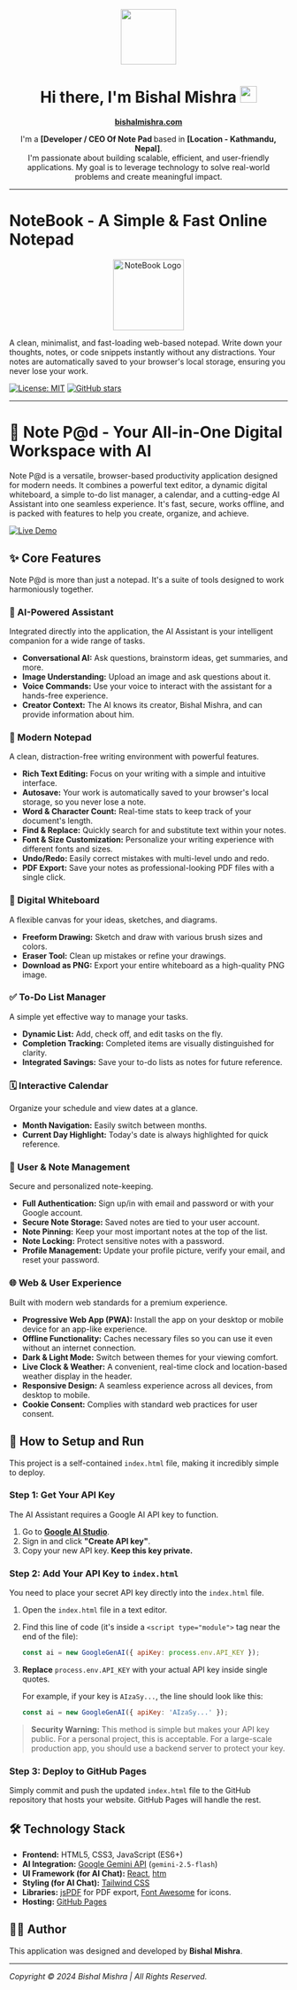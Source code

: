 <div id="header" align="center">
  <img src="https://media.giphy.com/media/M9gbBd9nbDrOTu1Mqx/giphy.gif" width="100"/>
  <h1>
    Hi there, I'm Bishal Mishra
    <a href="https://bishalmishra.com"><img src="https://media.giphy.com/media/hvRJCLFzcasrR4ia7z/giphy.gif" width="30px"/></a>
  </h1>
</div>

<div id="bio" align="center">
  <p>
    <strong><a href="https://bishalmishra.com">bishalmishra.com</a></strong>
  </p>
  <p>
    I'm a <strong>[Developer / CEO Of Note Pad </strong> based in <strong>[Location - Kathmandu, Nepal]</strong>. 
    <br/>
    I'm passionate about building scalable, efficient, and user-friendly applications. My goal is to leverage technology to solve real-world problems and create meaningful impact.
  </p>
</div>

---
# NoteBook - A Simple & Fast Online Notepad

<p align="center">
  <img src="https://i.ibb.co/3mDDhKVv/favicon.png" alt="NoteBook Logo" width="128">
</p>

A clean, minimalist, and fast-loading web-based notepad. Write down your thoughts, notes, or code snippets instantly without any distractions. Your notes are automatically saved to your browser's local storage, ensuring you never lose your work.

[![License: MIT](https://img.shields.io/badge/License-MIT-yellow.svg)](https://opensource.org/licenses/MIT)
[![GitHub stars](https://img.shields.io/github/stars/NoteBook012/Note-Book-Note-Pad?style=social)](https://github.com/NoteBook012/Note-Book-Note-Pad/stargazers)

---


# 📝 Note P@d - Your All-in-One Digital Workspace with AI

Note P@d is a versatile, browser-based productivity application designed for modern needs. It combines a powerful text editor, a dynamic digital whiteboard, a simple to-do list manager, a calendar, and a cutting-edge AI Assistant into one seamless experience. It's fast, secure, works offline, and is packed with features to help you create, organize, and achieve.

[![Live Demo](https://img.shields.io/badge/Live-Demo-blue?style=for-the-badge&logo=google-chrome)](https://bishalmishra.com)



## ✨ Core Features

Note P@d is more than just a notepad. It's a suite of tools designed to work harmoniously together.

### 🤖 AI-Powered Assistant
Integrated directly into the application, the AI Assistant is your intelligent companion for a wide range of tasks.
- **Conversational AI:** Ask questions, brainstorm ideas, get summaries, and more.
- **Image Understanding:** Upload an image and ask questions about it.
- **Voice Commands:** Use your voice to interact with the assistant for a hands-free experience.
- **Creator Context:** The AI knows its creator, Bishal Mishra, and can provide information about him.

### 📓 Modern Notepad
A clean, distraction-free writing environment with powerful features.
- **Rich Text Editing:** Focus on your writing with a simple and intuitive interface.
- **Autosave:** Your work is automatically saved to your browser's local storage, so you never lose a note.
- **Word & Character Count:** Real-time stats to keep track of your document's length.
- **Find & Replace:** Quickly search for and substitute text within your notes.
- **Font & Size Customization:** Personalize your writing experience with different fonts and sizes.
- **Undo/Redo:** Easily correct mistakes with multi-level undo and redo.
- **PDF Export:** Save your notes as professional-looking PDF files with a single click.

### 🎨 Digital Whiteboard
A flexible canvas for your ideas, sketches, and diagrams.
- **Freeform Drawing:** Sketch and draw with various brush sizes and colors.
- **Eraser Tool:** Clean up mistakes or refine your drawings.
- **Download as PNG:** Export your entire whiteboard as a high-quality PNG image.

### ✅ To-Do List Manager
A simple yet effective way to manage your tasks.
- **Dynamic List:** Add, check off, and edit tasks on the fly.
- **Completion Tracking:** Completed items are visually distinguished for clarity.
- **Integrated Savings:** Save your to-do lists as notes for future reference.

### 🗓️ Interactive Calendar
Organize your schedule and view dates at a glance.
- **Month Navigation:** Easily switch between months.
- **Current Day Highlight:** Today's date is always highlighted for quick reference.

### 🔐 User & Note Management
Secure and personalized note-keeping.
- **Full Authentication:** Sign up/in with email and password or with your Google account.
- **Secure Note Storage:** Saved notes are tied to your user account.
- **Note Pinning:** Keep your most important notes at the top of the list.
- **Note Locking:** Protect sensitive notes with a password.
- **Profile Management:** Update your profile picture, verify your email, and reset your password.

### 🌐 Web & User Experience
Built with modern web standards for a premium experience.
- **Progressive Web App (PWA):** Install the app on your desktop or mobile device for an app-like experience.
- **Offline Functionality:** Caches necessary files so you can use it even without an internet connection.
- **Dark & Light Mode:** Switch between themes for your viewing comfort.
- **Live Clock & Weather:** A convenient, real-time clock and location-based weather display in the header.
- **Responsive Design:** A seamless experience across all devices, from desktop to mobile.
- **Cookie Consent:** Complies with standard web practices for user consent.

## 🚀 How to Setup and Run
This project is a self-contained `index.html` file, making it incredibly simple to deploy.

### Step 1: Get Your API Key
The AI Assistant requires a Google AI API key to function.

1.  Go to **[Google AI Studio](https://aistudio.google.com/app/apikey)**.
2.  Sign in and click **"Create API key"**.
3.  Copy your new API key. **Keep this key private.**

### Step 2: Add Your API Key to `index.html`
You need to place your secret API key directly into the `index.html` file.

1.  Open the `index.html` file in a text editor.
2.  Find this line of code (it's inside a `<script type="module">` tag near the end of the file):
    ```javascript
    const ai = new GoogleGenAI({ apiKey: process.env.API_KEY });
    ```
3.  **Replace** `process.env.API_KEY` with your actual API key inside single quotes.

    For example, if your key is `AIzaSy...`, the line should look like this:
    ```javascript
    const ai = new GoogleGenAI({ apiKey: 'AIzaSy...' });
    ```

> **Security Warning:** This method is simple but makes your API key public. For a personal project, this is acceptable. For a large-scale production app, you should use a backend server to protect your key.

### Step 3: Deploy to GitHub Pages
Simply commit and push the updated `index.html` file to the GitHub repository that hosts your website. GitHub Pages will handle the rest.

## 🛠️ Technology Stack
- **Frontend:** HTML5, CSS3, JavaScript (ES6+)
- **AI Integration:** [Google Gemini API](https://ai.google.dev/) (`gemini-2.5-flash`)
- **UI Framework (for AI Chat):** [React](https://react.dev/), [htm](https://github.com/developit/htm)
- **Styling (for AI Chat):** [Tailwind CSS](https://tailwindcss.com/)
- **Libraries:** [jsPDF](https://github.com/parallax/jsPDF) for PDF export, [Font Awesome](https://fontawesome.com/) for icons.
- **Hosting:** [GitHub Pages](https://pages.github.com/)

## 👨‍💻 Author
This application was designed and developed by **Bishal Mishra**.

---
*Copyright © 2024 Bishal Mishra | All Rights Reserved.*
